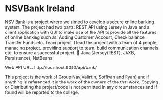 # NSVBank Ireland
NSV Bank is a project where we aimed to develop a secure online banking system. The project had two parts: REST API using Jersey in Java and a client application with GUI to make use of the API to provide all the features of online banking such as: Adding Customer Account, Check balance, Transfer Funds etc.
Team project: I lead the project with a team of 4 people, managing project, providing support to team, build communication channels etc, to ensure a successful project.
	Java (Jersey(REST), JAXB, Persistence), NetBeans

Web API URL: http://localhost:8080/api/bank/

This project is the work of Group(Nav,Valintin, Soffiyan and Ryan) and if anything is referenced it is the work of the owners of the that work. Copying or Distributing the project/code is not permitted in any circumstances and if found will be reported to the college.
